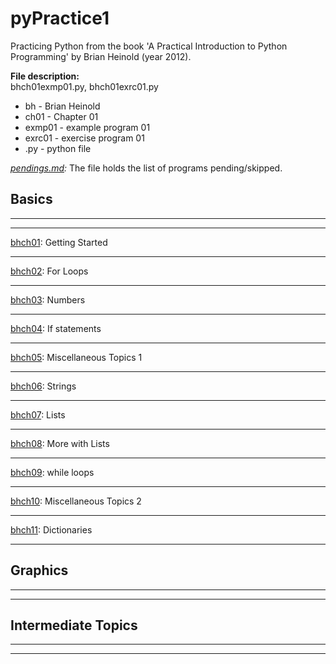 # pyPractice1

Practicing Python from the book 'A Practical Introduction to Python Programming' by Brian Heinold (year 2012).

**File description:**  
bhch01exmp01.py, bhch01exrc01.py
- bh - Brian Heinold
- ch01 - Chapter 01
- exmp01 - example program 01
- exrc01 - exercise program 01
- .py - python file

*[pendings.md](pendings.md):* The file holds the list of programs pending/skipped.

## Basics
---
---
[bhch01](bhch01): Getting Started


---
[bhch02](bhch02): For Loops

---
[bhch03](bhch03): Numbers

---
[bhch04](bhch04): If statements

---
[bhch05](bhch05): Miscellaneous Topics 1

---
[bhch06](bhch06): Strings

---
[bhch07](bhch07): Lists

---
[bhch08](bhch08): More with Lists

---
[bhch09](bhch09): while loops

---
[bhch10](bhch10): Miscellaneous Topics 2

---
[bhch11](bhch11): Dictionaries

---
## Graphics
---
---


## Intermediate Topics
---
---